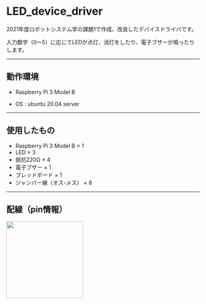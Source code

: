 # LED_device_driver
2021年度ロボットシステム学の課題1で作成、改良したデバイスドライバです。

入力数字（0～5）に応じてLEDが点灯、消灯をしたり、電子ブザーが鳴ったりします。

___


## 動作環境

- Raspberry Pi 3 Model B

- OS : ubuntu 20.04 server
 
___

## 使用したもの
- Raspberry Pi 3 Model B × 1
- LED × 3
- 抵抗220Ω × 4
- 電子ブザー × 1
- ブレッドボード × 1
- ジャンパー線（オス-メス） × 8
___

## 配線（pin情報）


<img src="https://user-images.githubusercontent.com/91650008/144731137-d5292cc5-9a97-47b5-8a50-f154af91997f.JPG" width = "200">


